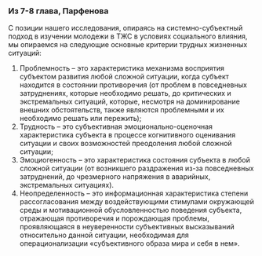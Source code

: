 ### Из 7-8 глава, Парфенова

С позиции нашего исследования, опираясь на системно-субъектный подход в изучении молодежи в ТЖС в условиях социального влияния, мы опираемся на следующие основные критерии трудных жизненных ситуаций: 
1. Проблемность – это характеристика механизма восприятия субъектом развития любой сложной ситуации, когда субъект находится в состоянии противоречия (от проблем в повседневных затруднениях, которые необходимо решать, до критических и экстремальных ситуаций, которые, несмотря на доминирование внешних обстоятельств, также являются проблемными и их необходимо решать или пережить); 
2. Трудность – это субъективная эмоционально-оценочная характеристика субъекта в процессе когнитивного оценивания ситуации и своих возможностей преодоления любой сложной ситуации; 
3. Эмоциогенность – это характеристика состояния субъекта в любой сложной ситуации (от возникшего раздражения из-за повседневных затруднений, до чрезмерного напряжения в аварийных, экстремальных ситуациях). 
4. Неопределенность – это информационная характеристика степени рассогласования между воздействующими стимулами окружающей среды и мотивационной обусловленностью поведения субъекта, отражающая противоречия и порождающая проблемы, проявляющаяся в неуверенности субъективных высказываний относительно данной ситуации, необходимая для операционализации «субъективного образа мира и себя в нем».